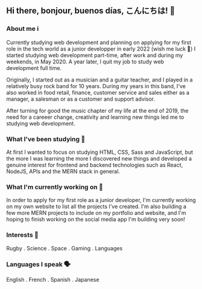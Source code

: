 ## Hi there, bonjour, buenos días, こんにちは! 👋

### About me ℹ️
Currently studying web development and planning on applying for my first role in the tech world as a junior developper in early 2022 (wish me luck 🤞) I started studying web development part-time, after work and during my weekends, in May 2020. A year later, I quit my job to study web development full time.

Originally, I started out as a musician and a guitar teacher, and I played in a relatively busy rock band for 10 years. During my years in this band, I've also worked in food retail, finance, customer service and sales either as a manager, a salesman or as a customer and support advisor.

After turning for good the music chapter of my life at the end of 2019, the need for a careeer change, creativity and learning new things led me to studying web development.

### What I've been studying 🌱
At first I wanted to focus on studying HTML, CSS, Sass and JavaScript, but the more I was learning the more I discovered new things and developed a genuine interest for frontend and backend technologies such as React, NodeJS, APIs and the MERN stack in general. 

### What I'm currently working on 🔨
In order to apply for my first role as a junior developer, I'm currently working on my own website to list all the projects I've created. I'm also building a few more MERN projects to include on my portfolio and website, and I'm hoping to finish working on the social media app I'm building very soon! 

### Interests 🧠
  Rugby
  . Science
  . Space
  . Gaming
  . Languages
  

### Languages I speak 🗣️ 
  English
  . French
  . Spanish
  . Japanese

<!--

- 🔭 I’m currently working on ...
- 🌱 I’m currently learning ...
- 👯 I’m looking to collaborate on ...
- 🤔 I’m looking for help with ...
- 💬 Ask me about ...
- 📫 How to reach me: ...
- 😄 Pronouns: ...
- ⚡ Fun fact: ...
-->
